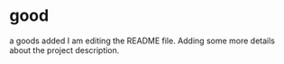 # good
a goods added
I am editing the README file. Adding some more details about the project description.
